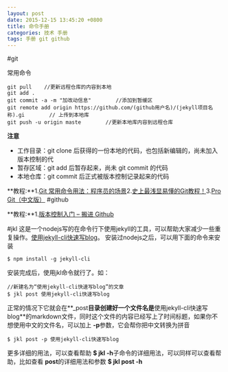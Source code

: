 ```yaml
---
layout: post
date: 2015-12-15 13:45:20 +0800
title: 命令手册
categories: 技术 手册
tags: 手册 git github
---
```

#git

常用命令

	git pull	//更新远程仓库的内容到本地
	git add .
	git commit -a -m "加改动信息"		//添加到暂缓区
	git remote add origin https://github.com/(github用户名)/(jekyll项目名称).gi		// 上传到本地库
	git push -u origin maste		//更新本地库内容到远程仓库

**注意**

* 工作目录：git clone 后获得的一份本地的代码，也包括新编辑的，尚未加入版本控制的代
* 暂存区域：git add 后暂存起来，尚未 git commit 的代码
* 本地仓库：git commit 后正式被版本控制记录起来的代码

**教程:**1.[Git 常用命令用法：程序员的场景](http://pm.readthedocs.org/zh_CN/latest/vcs/git/usage.html)2.[史上最浅显易懂的Git教程！](http://www.liaoxuefeng.com/wiki/0013739516305929606dd18361248578c67b8067c8c017b000)3.[Pro Git（中文版）](http://git.oschina.net/progit/)
#github

**教程:**1.[版本控制入门 – 搬进 Github](http://www.imooc.com/learn/390)

#jkl
这是一个nodejs写的在命令行下使用jekyll的工具，可以帮助大家减少一些重复操作。[使用jekyll-cli快速写blog](http://jser.me/2014/03/25/%E4%BD%BF%E7%94%A8jekyll-cli%E5%BF%AB%E9%80%9F%E5%86%99blog.html)。
安装过nodejs之后，可以用下面的命令来安装

	$ npm install -g jekyll-cli
安装完成后，使用jkl命令就行了。如：

	//新建名为“使用jekyll-cli快速写blog”的文章
	$ jkl post 使用jekyll-cli快速写blog
	
正常的情况下它就会在**_post**目录创建好一个文件名是**使用jekyll-cli快速写blog**的markdown文件，同时这个文件的内容已经写上了时间标题，如果你不想使用中文的文件名，可以加上  **-p**参数，它会帮你把中文转换为拼音

	$ jkl post -p 使用jekyll-cli快速写blog
更多详细的用法，可以查看帮助  **$ jkl -h**子命令的详细用法，可以同样可以查看帮助，比如查看  **post**的详细用法和参数 **$ jkl post -h**
